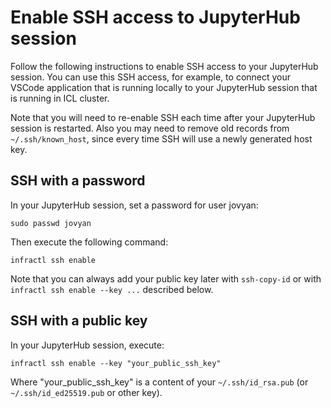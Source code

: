 # Enable SSH access to JupyterHub session

Follow the following instructions to enable SSH access to your JupyterHub session.
You can use this SSH access, for example, to connect your VSCode application that is running locally to your JupyterHub session that is running in ICL cluster.

Note that you will need to re-enable SSH each time after your JupyterHub session is restarted.
Also you may need to remove old records from `~/.ssh/known_host`, since every time SSH will use a newly generated host key. 

## SSH with a password

In your JupyterHub session, set a password for user jovyan:

```shell
sudo passwd jovyan
````

Then execute the following command:

```shell
infractl ssh enable
```

Note that you can always add your public key later with `ssh-copy-id` or with `infractl ssh enable --key ...` described below.

## SSH with a public key

In your JupyterHub session, execute:

```shell
infractl ssh enable --key "your_public_ssh_key"
```

Where "your_public_ssh_key" is a content of your `~/.ssh/id_rsa.pub` (or `~/.ssh/id_ed25519.pub` or other key).

